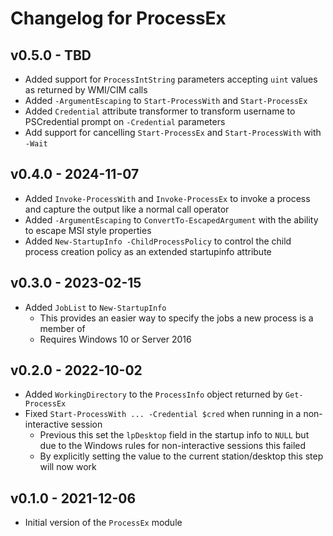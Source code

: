 # Changelog for ProcessEx

## v0.5.0 - TBD

* Added support for `ProcessIntString` parameters accepting `uint` values as returned by WMI/CIM calls
* Added `-ArgumentEscaping` to `Start-ProcessWith` and `Start-ProcessEx`
* Added `Credential` attribute transformer to transform username to PSCredential prompt on `-Credential` parameters
* Add support for cancelling `Start-ProcessEx` and `Start-ProcessWith` with `-Wait`

## v0.4.0 - 2024-11-07

* Added `Invoke-ProcessWith` and `Invoke-ProcessEx` to invoke a process and capture the output like a normal call operator
* Added `-ArgumentEscaping` to `ConvertTo-EscapedArgument` with the ability to escape MSI style properties
* Added `New-StartupInfo -ChildProcessPolicy` to control the child process creation policy as an extended startupinfo attribute

## v0.3.0 - 2023-02-15

* Added `JobList` to `New-StartupInfo`
  * This provides an easier way to specify the jobs a new process is a member of
  * Requires Windows 10 or Server 2016

## v0.2.0 - 2022-10-02

* Added `WorkingDirectory` to the `ProcessInfo` object returned by `Get-ProcessEx`
* Fixed `Start-ProcessWith ... -Credential $cred` when running in a non-interactive session
  * Previous this set the `lpDesktop` field in the startup info to `NULL` but due to the Windows rules for non-interactive sessions this failed
  * By explicitly setting the value to the current station/desktop this step will now work

## v0.1.0 - 2021-12-06

* Initial version of the `ProcessEx` module

